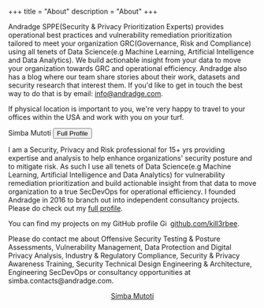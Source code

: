 +++
title = "About"
description = "About"
+++

Andradge SPPE(Security & Privacy Prioritization Experts) provides operational best practices and vulnerability remediation prioritization tailored to meet your organization GRC(Governance, Risk and Compliance) using all tenets of Data Science(e.g Machine Learning,  Artificial Intelligence and Data Analytics). We build actionable insight from your data to move your organization towards GRC and operational efficiency. Andradge also has a blog where our team share stories about their work, datasets and security research that interest them. If you'd like to get in touch the best way to do that is by email: info@andradge.com.

If physical location is important to you, we're very happy to travel to your offices within the USA and work with you on your turf.

<!-- **Visible Data** is all about making data more accessible and reproducibly available, so as to bridge what is often called the "data gap". Data visualisation is only a small part of that, but it's the shiniest part. This site makes use of [reproducibility ratings](/reproducibility-ratings) at the top of all the blogposts to help readers identify and find the author, data and code behind the posts. -->

Simba Mutoti <a href='../simba-m'><button type="button" class="btn btn-primary">Full Profile</button></a>


<div class='row'>

<div class="col-sm-8">

<p>I am a Security, Privacy and Risk professional for 15+ yrs providing expertise and analysis to help enhance organizations' security posture and to mitigate risk. As such I use all tenets of Data Science(e.g Machine Learning, Artificial Intelligence and Data Analytics) for vulnerability remediation prioritization and build actionable insight from that data to move organization to a true SecDevOps for operational efficiency. I founded Andradge in 2016 to branch out into independent consultancy projects. Please do check out my <a href='../simba-m'>full profile</a>.

<!--
<p>My published works and research datasets are thoroughly documented on my ORCID profile: <a href="https://orcid.org/0000-0002-3039-6849" target="orcid.widget" rel="noopener noreferrer" style="vertical-align:top;"><img src="../img/orcid_16x16.png" style="width:1em;" alt="ORCID iD icon">orcid.org/0000-0002-3039-6849</a></p> -->


<p>You can find my projects on my GitHub profile <a href="https://github.com/kill3rbee" target="github.widget" rel="noopener noreferrer" style="vertical-align:top;"><img src="../img/GitHub-Simba-32px.png" style="width:1em;margin-right:.5em;" alt="GitHub logo">github.com/kill3rbee</a>.

<!--
<p>I tweet about reproducibility, #rstats, LGBTQIA+ and sex positivity at: <a href="https://twitter.com/martinjhnhadley?ref_src=twsrc%5Etfw" class="twitter-follow-button" data-show-count="false">Follow @martinjhnhadley</a><script async src="https://platform.twitter.com/widgets.js" charset="utf-8"></script>.</p> -->

<p>Please do contact me about Offensive Security Testing & Posture Assessments, Vulnerability Management, Data Protection and Digital Privacy Analysis, Industry & Regulatory Compliance, Security & Privacy Awareness Training, Security Technical Design Engineering & Architecture, Engineering SecDevOps or consultancy opportunities at simba.contacts@andradge.com.

</div>

<div class="col-sm-4">

<center>
<script type="text/javascript" src="https://platform.linkedin.com/badges/js/profile.js" async defer></script>
<div class="LI-profile-badge"  data-version="v1" data-size="large" data-locale="en_US" data-type="vertical" data-theme="light" data-vanity="martinjohnhadley"><a class="LI-simple-link" href='https://uk.linkedin.com/in/smutoti?trk=profile-badge'>Simba Mutoti</a></div>
</center>

</div>

</div>
